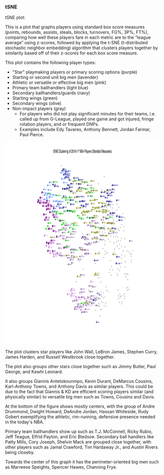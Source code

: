 ### tSNE

tSNE plot:

This is a plot that graphs players using standard box score measures (points, rebounds, assists, steals, blocks, turnovers, FG%, 3P%, FT%), comparing how well these players fare in each metric are to the “league average” using z-scores, followed by applying the t-SNE (t-distributed stochastic neighbor embedding) algorithm that clusters players together by similarity based off of their z-scores for each box score measure.  



This plot contains the following player types:  
* "Star" playmaking players or primary scoring options (purple)
* Starting or second unit big men (lavender)
* Athletic or versatile or effective big men (pink)
* Primary team ballhandlers  (light blue)
* Secondary ballhandlers/guards (navy)
* Starting wings  (green)
* Secondary wings (olive)
* Non-impact players (gray)
  * For players who did not play significant minutes for their teams, i.e. called up from G-League, played one game and got injured, fringe rotation players, and or frequent DNPs.
   * Examples include Edy Tavares, Anthony Bennett, Jordan Farmar, Paul Pierce.  
<!-- ![tSNE figure 1 ](/assets/bigpublpics/Basketball Visualizations/tSNE Clustering/tSNE_0619_Plot1.png) -->

<img src="/assets/bigpublpics/Basketball Visualizations/tSNE Clustering/tSNE_0619_Plot1.png" alt="NBA Cluster (2016-17)" width = "940" height = "660"  title="NBA Clustering (2016-17)"/>

The plot clusters star players like John Wall, LeBron James, Stephen Curry, James Harden, and Russell Westbrook close together.

The plot also groups other stars close together such as Jimmy Butler, Paul George, and Kawhi Leonard.

It also groups Giannis Antetokounmpo, Kevin Durant, DeMarcus Cousins, Karl-Anthony Towns, and Anthony Davis as similar players. This could be due to the fact that Giannis & KD are efficient scoring players similar (and physically similar) to versatile big men such as Towns, Cousins and Davis.

At the bottom of the figure shows mostly centers, with the group of Andre Drummond, Dwight Howard, DeAndre Jordan, Hassan Whiteside, Rudy Gobert exemplifying the athletic, rim-running, defensive presence needed in the today's NBA.

Primary team ballhandlers show up such as T.J. McConnell, Ricky Rubio, Jeff Teague, Elfrid Payton, and Eric Bledsoe. Secondary ball handlers like Patty Mills, Cory Joseph, Shelvin Mack are grouped close together, with other players such as Jamal Crawford, Tim Hardaway Jr., and Austin Rivers being closeby.

Towards the center of this graph it has the perimeter-oriented big men such as Marreese Speights, Spencer Hawes, Channing Frye.
